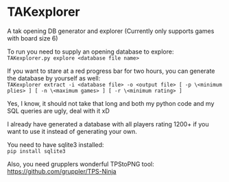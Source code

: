 # TAKexplorer
A tak opening DB generator and explorer (Currently only supports games with board size 6)

To run you need to supply an opening database to explore:  
`TAKexplorer.py explore <database file name>`

If you want to stare at a red progress bar for two hours, you can generate the database by yourself as well:  
`TAKexplorer extract -i <database file> -o <output file> [ -p \<minimum plies> ] [ -n \<maximum games> ] [ -r \<minimum rating> ]` 

Yes, I know, it should not take that long and both my python code and my SQL queries are ugly, deal with it xD

I already have generated a database with all players rating 1200+ if you want to use it instead of generating your own.

You need to have sqlite3 installed:  
`pip install sqlite3`

Also, you need grupplers wonderful TPStoPNG tool:  
https://github.com/gruppler/TPS-Ninja
